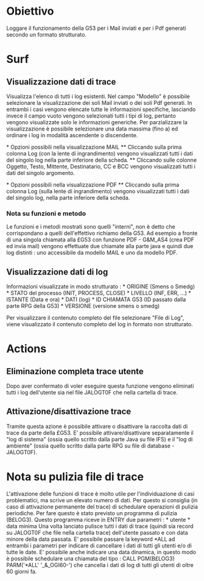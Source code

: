 # Obiettivo
Loggare il funzionamento della G53 per i Mail inviati e per i Pdf generati secondo un formato strutturato.

# Surf
## Visualizzazione dati di trace
Visualizza l'elenco di tutti i log esistenti.
Nel campo "Modello" è possibile selezionare la visualizzazione dei soli Mail inviati o dei soli Pdf generati. In entrambi i casi vengono elencate tutte le informazioni specifiche, lasciando invece il campo vuoto vengono selezionati tutti i tipi di log, pertanto vengono visualizzate solo le informazioni generiche.
Per parzializzare la visualizzazione è possibile selezionare una data massima (fino a) ed ordinare i log in modalità ascendente o discendente.

 \* Opzioni possibili nella visualizzazione MAIL
 \*\* Cliccando sulla prima colonna Log (con la lente di ingrandimento) vengono visualizzati tutti i dati del singolo log nella parte inferiore della scheda.
 \*\* Cliccando sulle colonne Oggetto, Testo, Mittente, Destinatario, CC e BCC vengono visualizzati tutti i dati del singolo argomento.

 \* Opzioni possibili nella visualizzazione PDF
 \*\* Cliccando sulla prima colonna Log (sulla lente di ingrandimento) vengono visualizzati tutti i dati del singolo log, nella parte inferiore della scheda.

### Nota su funzioni e metodo
Le funzioni e i metodi mostrati sono quelli "interni", non è detto che corrispondano a quelli dell'effettivo richiamo della G53.
Ad esempio a fronte di una singola chiamata alla £G53 con funzione PDF - G&M_AS4 (crea PDF ed invia mail) vengono effettuate due chiamate alla parte java e quindi due log distinti :  uno accessibile da modello MAIL e uno da modello PDF.

## Visualizzazione dati di log
Informazioni visualizzate in modo strutturato : 
 \* ORIGINE (Smens o Smedg)
 \* STATO del processo (INIT, PROCESS, CLOSE)
 \* LIVELLO (INF, ERR, ...)
 \* ISTANTE (Data e ora)
 \* DATI (log)
 \* ID CHIAMATA G53 (ID passato dalla parte RPG della G53)
 \* VERSIONE (versione smens o smedg)

Per visualizzare il contenuto completo del file selezionare "File di Log", viene visualizzato il contenuto completo del log in formato non strutturato.


# Actions
## Eliminazione completa trace utente
Dopo aver confermato di voler eseguire questa funzione vengono eliminati tutti i log dell'utente sia nel file JALOGT0F che nella cartella di trace.

## Attivazione/disattivazione trace
Tramite questa azione è possibile attivare o disattivare la raccolta dati di trace da parte della £G53.
E' possibile attivare/disattivare separatamente il "log di sistema" (ossia quello scritto dalla parte Java su file IFS) e il "log di ambiente" (ossia quello scritto dalla parte RPG su file di database - JALOGT0F).

# Nota su pulizia file di trace
L'attivazione delle funzioni di trace è molto utile per l'individuazione di casi problematici, ma scrive un elevato numero di dati.
Per questo si consiglia (in caso di attivazione permanente del trace) di schedulare operazioni di pulizia periodiche.
Per fare questo è stato previsto un programma di pulizia (B£LOG3). Questo programma riceve in ENTRY due parametri : 
 \* utente
 \* data minima
Una volta lanciato pulisce tutti i dati di trace (quindi sia record su JALOGT0F che file nella cartella trace) dell'utente passato e con data minore della data passata.
E' possibile passare la keyword \*ALL ad entrambi i parametri per indicare di cancellare i dati di tutti gli utenti e/o di tutte le date.
E' possibile anche indicare una data dinamica, in questo modo è possibile schedulare una chiamata del tipo :  CALL PGM(B£LOG3) PARM('\*ALL' '_&_OGI60-') che cancella i dati di log di tutti gli utenti di oltre 60 giorni fa.

